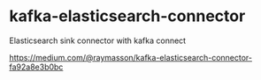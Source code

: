 # kafka-elasticsearch-connector
Elasticsearch sink connector with kafka connect

https://medium.com/@raymasson/kafka-elasticsearch-connector-fa92a8e3b0bc
